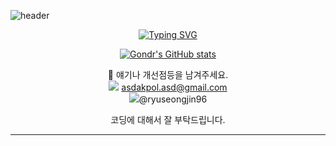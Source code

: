 ![header](https://capsule-render.vercel.app/api?type=Waving&color=4e63d6&height=200&section=header&text=djEjsdlfma&fontSize=50&animation=fadeIn&fontColor=3bb5d4)

<div align=center>

[![Typing SVG](https://readme-typing-svg.demolab.com?font=Dongle&weight=700&size=35&pause=1000&repeat=false&random=false&width=435&lines=%EC%B2%98%EC%9D%8C%EB%B6%80%ED%84%B0+%EA%B1%B8%EC%96%B4%EA%B0%80%EB%8A%94+%EB%B0%9C%EC%9E%90%EC%B7%A8)](https://git.io/typing-svg)

</div>

<div align=center>

[![Gondr's GitHub stats](https://github-readme-stats.vercel.app/api?username=djEjsdlfma)](https://github.com/anuraghazra/github-readme-stats)
</dive>

 💬 얘기나 개선점등을 남겨주세요.<br>
<img src="https://img.shields.io/badge/Gmail-E4405F?style=flat-square&logo=Gmail&logoColor=white"/></a>
 asdakpol.asd@gmail.com<br>
 <a href="https://www.instagram.com/ryuseongjin96/"><img src="https://img.shields.io/badge/Instagram-E4405F?style=flat-square&logo=Instagram&logoColor=white"/></a>@ryuseongjin96

코딩에 대해서 잘 부탁드립니다.

---
